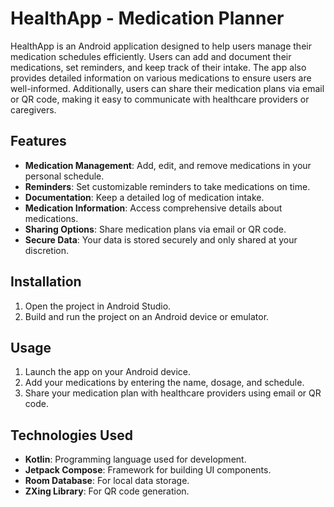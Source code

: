 # HealthApp - Medication Planner

HealthApp is an Android application designed to help users manage their medication schedules efficiently. Users can add and document their medications, set reminders, and keep track of their intake. The app also provides detailed information on various medications to ensure users are well-informed. Additionally, users can share their medication plans via email or QR code, making it easy to communicate with healthcare providers or caregivers.

## Features

- **Medication Management**: Add, edit, and remove medications in your personal schedule.
- **Reminders**: Set customizable reminders to take medications on time.
- **Documentation**: Keep a detailed log of medication intake.
- **Medication Information**: Access comprehensive details about medications.
- **Sharing Options**: Share medication plans via email or QR code.
- **Secure Data**: Your data is stored securely and only shared at your discretion.

## Installation

1. Open the project in Android Studio.
2. Build and run the project on an Android device or emulator.

## Usage

1. Launch the app on your Android device.
2. Add your medications by entering the name, dosage, and schedule.
3. Share your medication plan with healthcare providers using email or QR code.

## Technologies Used

- **Kotlin**: Programming language used for development.
- **Jetpack Compose**: Framework for building UI components.
- **Room Database**: For local data storage.
- **ZXing Library**: For QR code generation.

